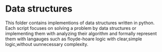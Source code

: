 # Data structures

This folder contains implementions of data structures written in python.
Each script focuses on solving a problem by data structures or implementing them with analyzing their algorithm and formally represent them with langauges such as floyde-hoare logic with clear,simple logic,without uunnecessary complexity.